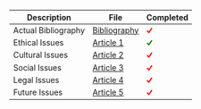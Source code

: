 | Description | File | Completed |
| ----------- | ---- | --------- |
| Actual Bibliography | [Bibliography](./Bibliography2) | <img src="https://github.com/ACHarrison32/4883-PT-Harrison/blob/main/images.png" width="10"> |
| Ethical Issues | [Article 1](./Article1) | <img src="https://github.com/ACHarrison32/4883-PT-Harrison/blob/main/index.png" width="10"> |
| Cultural Issues | [Article 2](./Article2) | <img src="https://github.com/ACHarrison32/4883-PT-Harrison/blob/main/images.png" width="10"> |
| Social Issues | [Article 3](./Article3) | <img src="https://github.com/ACHarrison32/4883-PT-Harrison/blob/main/images.png" width="10"> |
| Legal Issues | [Article 4](./Article4) | <img src="https://github.com/ACHarrison32/4883-PT-Harrison/blob/main/images.png" width="10"> |
| Future Issues | [Article 5](./Article5) | <img src="https://github.com/ACHarrison32/4883-PT-Harrison/blob/main/images.png" width="10"> |
